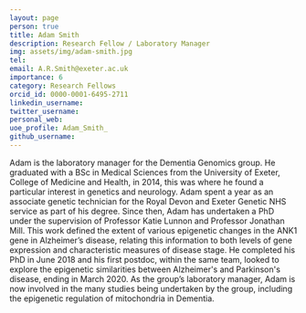 ```yaml
---
layout: page 
person: true 
title: Adam Smith 
description: Research Fellow / Laboratory Manager 
img: assets/img/adam-smith.jpg
tel: 
email: A.R.Smith@exeter.ac.uk
importance: 6  
category: Research Fellows
orcid_id: 0000-0001-6495-2711
linkedin_username:
twitter_username:
personal_web:
uoe_profile: Adam_Smith_
github_username:
---
```


Adam is the laboratory manager for the Dementia Genomics group. He graduated with a BSc in Medical Sciences from the University of Exeter, College of Medicine and Health, in 2014, this was where he found a particular interest in genetics and neurology. Adam spent a year as an associate genetic technician for the Royal Devon and Exeter Genetic NHS service as part of his degree. Since then, Adam has undertaken a PhD under the supervision of Professor Katie Lunnon and Professor Jonathan Mill. This work defined the extent of various epigenetic changes in the ANK1 gene in Alzheimer’s disease, relating this information to both levels of gene expression and characteristic measures of disease stage. He completed his PhD in June 2018 and his first postdoc, within the same team, looked to explore the epigenetic similarities between Alzheimer's and Parkinson's disease, ending in March 2020. As the group’s laboratory manager, Adam is now involved in the many studies being undertaken by the group, including the epigenetic regulation of mitochondria in Dementia. 